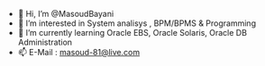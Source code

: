 - 👋 Hi, I’m @MasoudBayani
- 👀 I’m interested in System analisys , BPM/BPMS & Programming
- 🌱 I’m currently learning Oracle EBS, Oracle Solaris, Oracle DB Administration
- 📫 E-Mail : masoud-81@live.com

<!---
MasoudBayani/MasoudBayani is a ✨ special ✨ repository because its `README.md` (this file) appears on your GitHub profile.
You can click the Preview link to take a look at your changes.
--->
